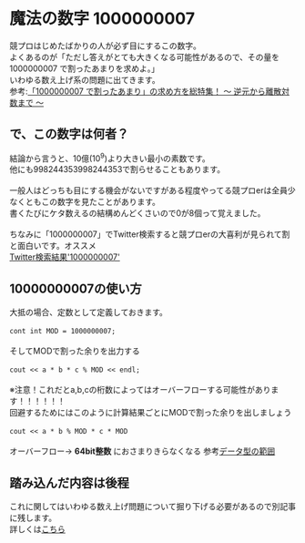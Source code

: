 # 魔法の数字 1000000007

競プロはじめたばかりの人が必ず目にするこの数字。  
よくあるのが「ただし答えがとても大きくなる可能性があるので、その量を 1000000007 で割ったあまりを求めよ。」  
いわゆる数え上げ系の問題に出てきます。  
参考:[「1000000007 で割ったあまり」の求め方を総特集！ 〜 逆元から離散対数まで 〜](https://qiita.com/drken/items/3b4fdf0a78e7a138cd9a)

## で、この数字は何者？

結論から言うと、10億(10<sup>9</sup>)より大きい最小の素数です。  
他にも998244353998244353で割らせることもあります。  
<br>
一般人はどっちも目にする機会がないですがある程度やってる競プロerは全員少なくともこの数字を見たことがあります。  
書くたびにケタ数えるの結構めんどくさいので0が8個って覚えました。  
<br>
ちなみに「1000000007」でTwitter検索すると競プロerの大喜利が見られて割と面白いです。オススメ  
[Twitter検索結果'1000000007'](https://twitter.com/search?q=1000000007&src=typed_query)

## 10000000007の使い方

大抵の場合、定数として定義しておきます。  
<br>
`cont int MOD = 1000000007;`  
<br>
そしてMODで割った余りを出力する  
<br>
`cout << a * b * c % MOD << endl;`  
<br>
※注意！これだとa,b,cの桁数によってはオーバーフローする可能性があります！！！！！！  
回避するためにはこのように計算結果ごとにMODで割った余りを出しましょう  
<br>
`cout << a * b % MOD * c * MOD`  
<br>
オーバーフロー→
**64bit整数**
におさまりきらなくなる
参考[データ型の範囲](https://docs.microsoft.com/ja-jp/cpp/cpp/data-type-ranges?view=vs-2019)  


## 踏み込んだ内容は後程  

これに関してはいわゆる数え上げ問題について掘り下げる必要があるので別記事に残します。  
詳しくは[こちら](https://github.com/uno1142/TIL/blob/master/%E7%AB%B6%E3%83%97%E3%83%AD/%E4%B8%AD%E5%9B%BD%E5%89%B0%E4%BD%99%E5%AE%9A%E7%90%86(CRT).md)
